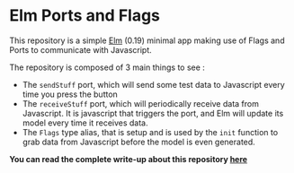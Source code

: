 # Elm Ports and Flags

This repository is a simple [Elm](https://elm-lang.org) (0.19) minimal app making use of Flags and Ports to communicate with Javascript.

The repository is composed of 3 main things to see :

- The `sendStuff` port, which will send some test data to Javascript every time you press the button
- The `receiveStuff` port, which will periodically receive data from Javascript. It is javascript that triggers the port, and Elm will update its model every time it receives data.
- The `Flags` type alias, that is setup and is used by the `init` function to grab data from Javascript before the model is even generated.

**You can read the complete write-up about this repository [here](lengrand.fr/a-short-introduction-to-ports-and-flags-in-elm)**
